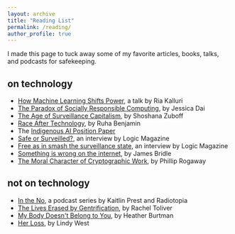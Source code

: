 ```yaml
---
layout: archive
title: "Reading List"
permalink: /reading/
author_profile: true
---
```


I made this page to tuck away some of my favorite articles, books, talks, and podcasts for safekeeping.

on technology
------

* [How Machine Learning Shifts Power](https://slideslive.com/38923453/the-values-of-machine-learning), a talk by Ria Kalluri
* [The Paradox of Socially Responsible Computing](http://www.theindy.org/2235), by Jessica Dai
* [The Age of Surveillance Capitalism](https://www.amazon.com/Age-Surveillance-Capitalism-Future-Frontier/dp/1610395697), by Shoshana Zuboff
* [Race After Technology](https://www.ruhabenjamin.com/race-after-technology), by Ruha Benjamin
* The [Indigenous AI Position Paper](http://www.indigenous-ai.net/position-paper)
* [Safe or Surveilled?](https://logicmag.io/security/safe-or-just-surveilled-tawana-petty-on-facial-recognition/), an interview by Logic Magazine
* [Free as in smash the surveillance state](https://logicmag.io/security/free-as-in-smash-the-surveillance-state-alison-macrina-on-library-freedom/), an interview by Logic Magazine
* [Something is wrong on the internet](https://medium.com/@jamesbridle/something-is-wrong-on-the-internet-c39c471271d2), by James Bridle
* [The Moral Character of Cryptographic Work](https://web.cs.ucdavis.edu/~rogaway/papers/moral-fn.pdf), by Phillip Rogaway

not on technology
------
* [In the No](https://www.wnycstudios.org/podcasts/radiolab/articles/no-part-1), a podcast series by Kaitlin Prest and Radiotopia
* [The Lives Erased by Gentrification](https://medium.com/s/story/people-never-lived-here-5dfa42af1240), by Rachel Toliver
* [My Body Doesn't Belong to You](https://www.nytimes.com/2017/06/16/style/modern-love-my-body-doesnt-belong-to-you.html), by Heather Burtman
* [Her Loss](https://www.nytimes.com/interactive/projects/cp/opinion/election-night-2016/her-loss), by Lindy West

